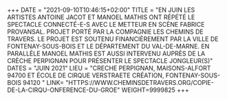 +++
DATE = "2021-09-10T10:46:15+02:00"
TITLE = "EN JUIN LES ARTISTES ANTOINE JACOT ET MANOEL MATHIS ONT RÉPÉTÉ LE SPECTACLE CONNECTÉ-E-S AVEC LE METTEUR EN SCÈNE FABRICE PROVANSAL. PROJET PORTÉ PAR LA COMPAGNIE LES CHEMINS DE TRAVERS. LE PROJET EST SOUTENU FINANCIÈREMENT PAR LA VILLE DE FONTENAY-SOUS-BOIS ET LE DÉPARTEMENT DU VAL-DE-MARNE. 
EN PARALLÈLE MANOEL MATHIS EST AUSSI INTERVENU AUPRÈS DE LA CRÈCHE PERPIGNAN POUR PRÉSENTER LE SPECTACLE JONGLEUR(S)"
DATES = "JUIN 2021"
LIEU = "CRECHE PERPIGNAN, MAISONS-ALFORT 94700 ET ÉCOLE DE CIRQUE VERSTRAETE CRÉATION, FONTENAY-SOUS-BOIS 94120 "
LINK= "HTTPS://WWW.CHEMINSDETRAVERS.ORG/COPIE-DE-LA-CIRQU-ONFERENCE-DU-GROE"
WEIGHT=9999825
+++

